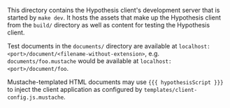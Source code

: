 This directory contains the Hypothesis client's development server that is
started by `make dev`. It hosts the assets that make up the Hypothesis client
from the `build/` directory as well as content for testing the Hypothesis client.

Test documents in the `documents/` directory are available at
`localhost:<port>/document/<filename-without-extension>`,
e.g. `documents/foo.mustache` would be available at `localhost:<port>/document/foo`.

Mustache-templated HTML documents may use `{{{ hypothesisScript }}}` to inject
the client application as configured by `templates/client-config.js.mustache`.
